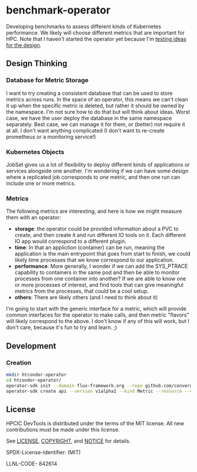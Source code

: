 # benchmark-operator

Developing benchmarks to assess different kinds of Kubernetes performance.
We likely will choose different metrics that are important for HPC.
Note that I haven't started the operator yet because I'm [testing ideas for the design](hack/test).

## Design Thinking

### Database for Metric Storage

I want to try creating a consistent database that can be used to store metrics across runs. In the space of an operator,
this means we can't clean it up when the specific metric is deleted, but rather it should be owned by the namespace.
I'm not sure how to do that but will think about ideas. Worst case, we have the user deploy the database in the same namespace
separately. Best case, we can manage it for them, or (better) not require it at all.
I don't want anything complicated (I don't want to re-create prometheus or a monitoring service!)

### Kubernetes Objects

JobSet gives us a lot of flexibility to deploy different kinds of applications or services alongside one another. I'm wondering if we can
have some design where a replicated job corresponds to one metric, and then one run can include one or more metrics.

### Metrics

The following metrics are interesting, and here is how we might measure them with an operator:

 - **storage**: the operator could be provided information about a PVC to create, and then create it and run different IO tools on it. Each different IO app would correspond to a different plugin.
 - **time**: In that an appliction (container) can be run, meaning the application is the main entrypoint that goes from start to finish, we could likely time processes that we know correspond to our application.
 - **performance**: More generally, I wonder if we can add the SYS_PTRACE capability to containers in the same pod and then be able to monitor processes from one container into another? If we are able to know one or more processes of interest, and find tools that can give meaningful metrics from the processes, that could be a cool setup.
 - **others**: There are likely others (and I need to think about it)

I'm going to start with the generic interface for a metric, which will provide common interfaces for the operator to make calls,
and then metric "flavors" will likely correspond to the above. I don't know if any of this will work, but I don't care, because
it's fun to try and learn. ;)

## Development

### Creation

```bash
mkdir htcondor-operator
cd htcondor-operator/
operator-sdk init --domain flux-framework.org --repo github.com/converged-computing/benchmark-operator
operator-sdk create api --version v1alpha1 --kind Metric --resource --controller
```

## License

HPCIC DevTools is distributed under the terms of the MIT license.
All new contributions must be made under this license.

See [LICENSE](https://github.com/converged-computing/cloud-select/blob/main/LICENSE),
[COPYRIGHT](https://github.com/converged-computing/cloud-select/blob/main/COPYRIGHT), and
[NOTICE](https://github.com/converged-computing/cloud-select/blob/main/NOTICE) for details.

SPDX-License-Identifier: (MIT)

LLNL-CODE- 842614
